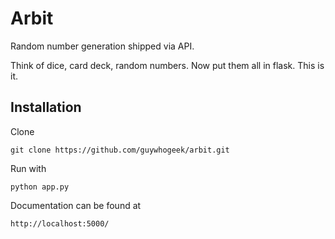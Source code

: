 # Arbit

Random number generation shipped via API.

Think of dice, card deck, random numbers. Now put them all in flask. This is it.

## Installation

Clone

	git clone https://github.com/guywhogeek/arbit.git

Run with

	python app.py

Documentation can be found at 

	http://localhost:5000/